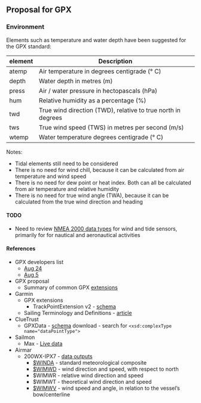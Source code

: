 ## Proposal for GPX

### Environment

Elements such as temperature and water depth have been suggested for the GPX standard:

| element | Description                                                  |
| ------- | ------------------------------------------------------------ |
| atemp   | Air temperature in degrees centigrade (° C)                  |
| depth   | Water depth in metres (m)                                    |
| press   | Air / water pressure in hectopascals (hPa)                   |
| hum     | Relative humidity as a percentage (%)                        |
| twd     | True wind direction (TWD), relative to true north in degrees |
| tws     | True wind speed (TWS) in metres per second (m/s)             |
| wtemp   | Water temperature degrees centigrade (° C)                   |

Notes:

- Tidal elements still need to be considered
- There is no need for wind chill, because it can be calculated from air temperature and wind speed
- There is no need for dew point or heat index. Both can all be calculated from air temperature and relative humidity
- There is no need for true wind angle (TWA), because it can be calculated from the true wind direction and heading



#### TODO

- Need to review [NMEA 2000 data types](https://www8.garmin.com/manuals/webhelp/GUID-1415AAD0-FE63-42A6-8F8D-DB713D616122/EN-US/GUID-FACE3DF9-D18C-43B2-A586-B14F670077E1.html) for wind and tide sensors, primarily for for nautical and aeronautical activities



#### References

- GPX developers list
  - [Aug 24](https://groups.io/g/gpx/message/47)
  - [Aug 5](https://groups.io/g/gpx/message/35)
- GPX proposal
  - Summary of common GPX [extensions](../extensions.md)
- Garmin
  - GPX extensions
    - TrackPointExtension v2 - [schema](https://www8.garmin.com/xmlschemas/TrackPointExtensionv2.xsd)
  - Sailing Terminology and Definitions - [article](https://support.garmin.com/en-GB/?faq=e5LwusViLZ95VTDwn2Alt7)
- ClueTrust
  - GPXData - [schema](http://www.cluetrust.com/Schemas/gpxdata10.xsd) download - search for `<xsd:complexType name="dataPointType">`
- Sailmon
  - Max - [Live data](https://sailmon.com/max/#1675689499683-c73158df-1d1313e9-e463)
- Airmar
  - 200WX-IPX7 - [data outputs](https://www.airmar.com/Product/200WX-IPX7)
    - [$WINDA](http://www.nuovamarea.net/blog/wimda) - standard meteorological composite
    - [$WIMWD](http://www.nuovamarea.net/blog/wimwd) - wind direction and speed, with respect to north
    - $WIMWR - relative wind direction and speed
    - $WIMWT - theoretical wind direction and speed
    - [$WIMWV](http://www.nuovamarea.net/blog/wimwv) - wind speed and angle, in relation to the vessel’s bow/centerline
